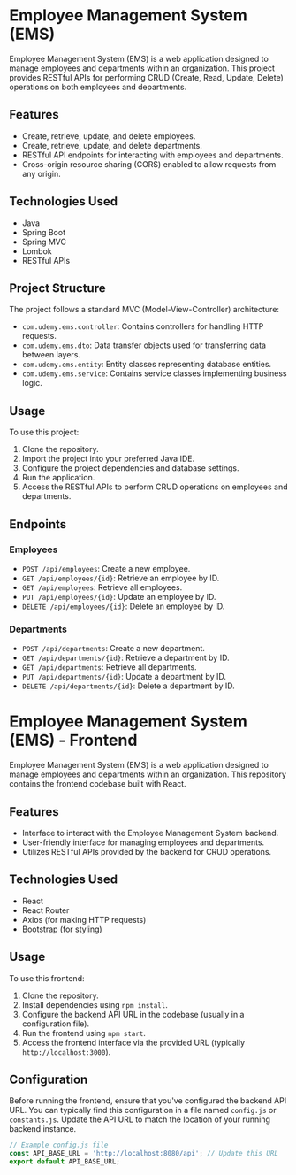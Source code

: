 # Employee Management System (EMS)

Employee Management System (EMS) is a web application designed to manage employees and departments within an organization. This project provides RESTful APIs for performing CRUD (Create, Read, Update, Delete) operations on both employees and departments.

## Features

- Create, retrieve, update, and delete employees.
- Create, retrieve, update, and delete departments.
- RESTful API endpoints for interacting with employees and departments.
- Cross-origin resource sharing (CORS) enabled to allow requests from any origin.

## Technologies Used

- Java
- Spring Boot
- Spring MVC
- Lombok
- RESTful APIs

## Project Structure

The project follows a standard MVC (Model-View-Controller) architecture:

- `com.udemy.ems.controller`: Contains controllers for handling HTTP requests.
- `com.udemy.ems.dto`: Data transfer objects used for transferring data between layers.
- `com.udemy.ems.entity`: Entity classes representing database entities.
- `com.udemy.ems.service`: Contains service classes implementing business logic.

## Usage

To use this project:

1. Clone the repository.
2. Import the project into your preferred Java IDE.
3. Configure the project dependencies and database settings.
4. Run the application.
5. Access the RESTful APIs to perform CRUD operations on employees and departments.

## Endpoints

### Employees

- `POST /api/employees`: Create a new employee.
- `GET /api/employees/{id}`: Retrieve an employee by ID.
- `GET /api/employees`: Retrieve all employees.
- `PUT /api/employees/{id}`: Update an employee by ID.
- `DELETE /api/employees/{id}`: Delete an employee by ID.

### Departments

- `POST /api/departments`: Create a new department.
- `GET /api/departments/{id}`: Retrieve a department by ID.
- `GET /api/departments`: Retrieve all departments.
- `PUT /api/departments/{id}`: Update a department by ID.
- `DELETE /api/departments/{id}`: Delete a department by ID.

# Employee Management System (EMS) - Frontend

Employee Management System (EMS) is a web application designed to manage employees and departments within an organization. This repository contains the frontend codebase built with React.

## Features

- Interface to interact with the Employee Management System backend.
- User-friendly interface for managing employees and departments.
- Utilizes RESTful APIs provided by the backend for CRUD operations.

## Technologies Used

- React
- React Router
- Axios (for making HTTP requests)
- Bootstrap (for styling)

## Usage

To use this frontend:

1. Clone the repository.
2. Install dependencies using `npm install`.
3. Configure the backend API URL in the codebase (usually in a configuration file).
4. Run the frontend using `npm start`.
5. Access the frontend interface via the provided URL (typically `http://localhost:3000`).

## Configuration

Before running the frontend, ensure that you've configured the backend API URL. You can typically find this configuration in a file named `config.js` or `constants.js`. Update the API URL to match the location of your running backend instance.

```javascript
// Example config.js file
const API_BASE_URL = 'http://localhost:8080/api'; // Update this URL
export default API_BASE_URL;




